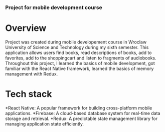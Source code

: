 ### Project for mobile development course

# Overview 
Project was created during mobile developement course in Wroclaw University of Science and Technology during my sixth semester.
This application allows users find books, read descriptions of books, add to favorites, add to the shoppingcart and listen to fragments of audiobooks.
Throughout this project, I learned the basics of mobile development, got familiar with the React Native framework, learned the basics of memory management with Redux.

# Tech stack
*React Native: A popular framework for building cross-platform mobile applications.
*Firebase: A cloud-based database system for real-time data storage and retrieval.
*Redux: A predictable state management library for managing application state efficiently.
